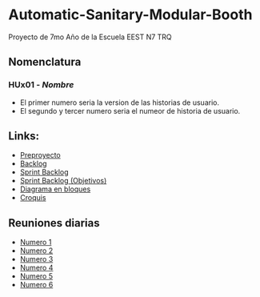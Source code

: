 # Automatic-Sanitary-Modular-Booth
Proyecto de 7mo Año de la Escuela EEST N7 TRQ

## Nomenclatura
### HUx01 - *Nombre*
* El primer numero seria la version de las historias de usuario.
* El segundo y tercer numero seria el numeor de historia de usuario.

## Links:
* [Preproyecto](https://docs.google.com/document/d/1FV1TCATaDeYYaNmAFFsy11UKM_EqK5jApIGANrdqngo/edit)
* [Backlog](https://docs.google.com/document/d/16Rr1VwQktRlqgh4Xqv46rgp91BMWeoB3IwLuBnragbY/edit#heading=h.weea1lfqqklc)
* [Sprint Backlog](https://trello.com/b/mIzg2lCd/kanban)
* [Sprint Backlog (Objetivos)](https://trello.com/b/1GOEzu2j/backlog)
* [Diagrama en bloques](https://lucid.app/lucidchart/66ddf08e-15f4-40f1-a414-59db75a2046f/edit?beaconFlowId=EAA92AF8D72C77EE&page=0_0#)
* [Croquis](https://jamboard.google.com/d/10bxHw2sUzV-YrRQvOjwpjocV1fMJhBMaigYEMrjLV2c/viewer?f=0)


##  Reuniones diarias
* [Numero 1](https://docs.google.com/document/d/1fbjTVGKN6UK2ypsj58MigzDZBV4JqDfpoNBA260o19w/edit)
* [Numero 2](https://docs.google.com/document/d/1secXsdiJPvNKDajAuvaiqy5pPPDZEDYqaAkMTPRFNbI/edit#heading=h.h71roo2449rv)
* [Numero 3](https://docs.google.com/document/d/1qsJ3fDMQgtzN63gmlJDIWsVr7Tw8ezWjJhJc95xvuNA/edit#heading=h.h71roo2449rv)
* [Numero 4](https://docs.google.com/document/d/1KNzdN_EXZSQ-V1OU6cUcHMQz983kYVmnH7aCcEXO-eM/edit)
* [Numero 5](https://docs.google.com/document/d/1U1-GtIy4eILVBWWnxCPecTvAWEhObhNTP5klEZfFRpc/edit#heading=h.h71roo2449rv)
* [Numero 6](https://docs.google.com/document/d/1Cb8OvNoc9IPj2QRsgWuGSvLevpwnQiieEr6IIpKQLSA/edit#heading=h.s33p57rujo5s)
